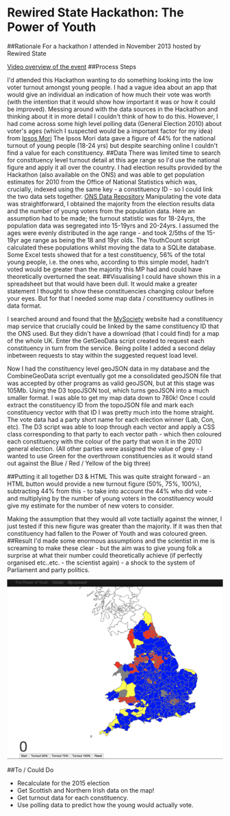 # Rewired State Hackathon: The Power of Youth
##Rationale
For a hackathon I attended in November 2013 hosted by Rewired State

[Video overview of the event](https://www.youtube.com/watch?v=EAIAAlrrNGc)
##Process Steps

I'd attended this Hackathon wanting to do something looking into the low voter turnout amongst young people. 
I had a vague idea about an app that would give an individual an indication of how much their vote was worth (with the intention that it would show how important it was or how it could be improved). 
Messing around with the data sources in the Hackathon and thinking about it in more detail I couldn't think of how to do this. 
However, I had come across some high level polling data (General Election 2010) about voter's ages (which I suspected would be a important factor for my idea) from 
[Ipsos Mori](http://www.ipsos-mori.com/researchpublications/researcharchive/poll.aspx?oItemId=2613)
The Ipsos Mori data gave a figure of 44% for the national turnout of young people (18-24 yrs) but despite searching online I couldn't find a value for each constituency. 
##Data
There was limited time to search for constituency level turnout detail at this age range so I'd use the national figure and apply it all over the country.
I had election results provided by the Hackathon (also available on the ONS) and was able to get population estimates for 2010 from the Office of National Statistics which was, crucially, indexed using the same key - a constituency ID - so I could link the two data sets together.
[ONS Data Repository](http://www.ons.gov.uk/ons/datasets-and-tables/index.html)
Manipulating the vote data was straightforward, I obtained the majority from the election results data and the number of young voters from the population data. Here an assumption had to be made; the turnout statistic was for 18-24yrs,
the population data was segregated into 15-19yrs and 20-24yrs. I assumed the ages were evenly distributed in the age range - and took 2/5ths of the 15-19yr age range as being the 18 and 19yr olds.
The YouthCount script calculated these populations whilst moving the data to a SQLite database.
Some Excel tests showed that for a test constituency, 56% of the total young people, i.e. the ones who, according to this simple model, hadn't voted would be greater than the majority this MP had and could have theoretically overturned the seat.
##Visualising
I could have shown this in a spreadsheet but that would have been dull. It would make a greater statement I thought to show these constituencies changing colour before your eyes. But for that I needed some map data / constituency outlines in data format.

I searched around and found that the [MySociety](http://mapit.mysociety.org/) website had a constituency map service that crucially could be linked by the same constituency ID that the ONS used. But they didn't have a download (that I could find) for a map of the whole UK.
Enter the GetGeoData script created to request each constituency in turn from the service. Being polite I added a second delay inbetween requests to stay within the suggested request load level.

Now I had the constituency level geoJSON data in my database and the CombineGeoData script eventually got me a consolidated geoJSON file that was accepted by other programs as valid geoJSON, but at this stage was 105Mb.
Using the D3 topoJSON tool, which turns geoJSON into a much smaller format. I was able to get my map data down to 780k!
Once I could extract the constituency ID from the topoJSON file and mark each constituency vector with that ID I was pretty much into the home straight. The vote data had a party short name for each election winner (Lab, Con, etc). The D3 script was able to loop through each vector and apply a CSS class corresponding to that party to each vector path - which then coloured each constituency with the colour of the party that won it in the 2010 general election. (All other parties were assigned the value of grey - I wanted to use Green for the overthrown constituencies as it would stand out against the Blue / Red / Yellow of the big three) 

##Putting it all together D3 & HTML
This was quite straight forward - an HTML button would provide a new turnout figure (50%, 75%, 100%), subtracting 44% from this - to take into account the 44% who did vote - and multiplying by the number of young voters in the constituency would give my estimate for the number of new voters to consider. 

Making the assumption that they would all vote tactially against the winner, I just tested if this new figure was greater than the majority. If it was then that constituency had fallen to the Power of Youth and was coloured green.
##Result
I'd made some enormous assumptions and the scientist in me is screaming to make these clear - but the aim was to give young folk a surprise at what their number could theoretically achieve (if perfectly organised etc..etc.  - the scientist again)  - a shock to the system of Parliament and party politics.

![Finished Screenshot](PoY_screenshot.png)

##To / Could Do
* Recalculate for the 2015 election
* Get Scottish and Northern Irish data on the map!
* Get turnout data for each constituency.
* Use polling data to predict how the young would actually vote.
               
